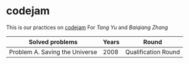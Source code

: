 # codejam
This is our practices on [codejam](https://code.google.com/codejam/)
For *Tang Yu* and *Baiqiang Zhang*

Solved problems | Years | Round
--------------- | ----- | -----
Problem A. Saving the Universe | 2008 | Qualification Round
